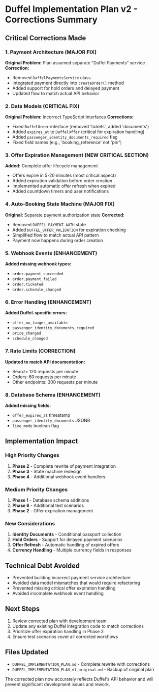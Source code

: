 # Duffel Implementation Plan v2 - Corrections Summary

## Critical Corrections Made

### 1. **Payment Architecture (MAJOR FIX)**
**Original Problem:** Plan assumed separate "Duffel Payments" service
**Correction:** 
- Removed `DuffelPaymentsService` class
- Integrated payment directly into `createOrder()` method
- Added support for hold orders and delayed payment
- Updated flow to match actual API behavior

### 2. **Data Models (CRITICAL FIX)**
**Original Problem:** Incorrect TypeScript interfaces
**Corrections:**
- Fixed `DuffelOrder` interface (removed 'tickets', added 'documents')
- Added `expires_at` to `DuffelOffer` (critical for expiration handling)
- Added `passenger_identity_documents_required` flag
- Fixed field names (e.g., 'booking_reference' not 'pnr')

### 3. **Offer Expiration Management (NEW CRITICAL SECTION)**
**Added:** Complete offer lifecycle management
- Offers expire in 5-20 minutes (most critical aspect)
- Added expiration validation before order creation
- Implemented automatic offer refresh when expired
- Added countdown timers and user notifications

### 4. **Auto-Booking State Machine (MAJOR FIX)**
**Original:** Separate payment authorization state
**Corrected:** 
- Removed `DUFFEL_PAYMENT_AUTH` state
- Added `DUFFEL_OFFER_VALIDATION` for expiration checking
- Simplified flow to match actual API pattern
- Payment now happens during order creation

### 5. **Webhook Events (ENHANCEMENT)**
**Added missing webhook types:**
- `order.payment_succeeded`
- `order.payment_failed` 
- `order.ticketed`
- `order.schedule_changed`

### 6. **Error Handling (ENHANCEMENT)**
**Added Duffel-specific errors:**
- `offer_no_longer_available`
- `passenger_identity_documents_required`
- `price_changed`
- `schedule_changed`

### 7. **Rate Limits (CORRECTION)**
**Updated to match API documentation:**
- Search: 120 requests per minute
- Orders: 60 requests per minute
- Other endpoints: 300 requests per minute

### 8. **Database Schema (ENHANCEMENT)**
**Added missing fields:**
- `offer_expires_at` timestamp
- `passenger_identity_documents` JSONB
- `live_mode` boolean flag

## Implementation Impact

### High Priority Changes
1. **Phase 2** - Complete rewrite of payment integration
2. **Phase 3** - State machine redesign 
3. **Phase 4** - Additional webhook event handlers

### Medium Priority Changes
1. **Phase 1** - Database schema additions
2. **Phase 6** - Additional test scenarios
3. **Phase 2** - Offer expiration management

### New Considerations
1. **Identity Documents** - Conditional passport collection
2. **Hold Orders** - Support for delayed payment scenarios
3. **Offer Refresh** - Automatic handling of expired offers
4. **Currency Handling** - Multiple currency fields in responses

## Technical Debt Avoided
- Prevented building incorrect payment service architecture
- Avoided data model mismatches that would require refactoring
- Prevented missing critical offer expiration handling
- Avoided incomplete webhook event handling

## Next Steps
1. Review corrected plan with development team
2. Update any existing Duffel integration code to match corrections
3. Prioritize offer expiration handling in Phase 2
4. Ensure test scenarios cover all corrected workflows

## Files Updated
- `DUFFEL_IMPLEMENTATION_PLAN.md` - Complete rewrite with corrections
- `DUFFEL_IMPLEMENTATION_PLAN_v1_original.md` - Backup of original plan

The corrected plan now accurately reflects Duffel's API behavior and will prevent significant development issues and rework.
